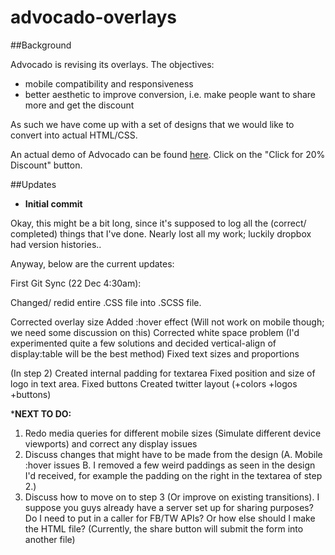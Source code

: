 advocado-overlays
=================

##Background

Advocado is revising its overlays. The objectives:

* mobile compatibility and responsiveness
* better aesthetic to improve conversion, i.e. make people want to share more and get the discount

As such we have come up with a set of designs that we would like to convert into actual HTML/CSS. 

An actual demo of Advocado can be found [here](http://www.goodnightmacaroon.co/collections/biggest-christmas-sale/products/pea-coat-double-breasted). Click on the "Click for 20% Discount" button.

##Updates

* __Initial commit__

Okay, this might be a bit long, since it's supposed to log all the (correct/ completed) things that I've done.
Nearly lost all my work; luckily dropbox had version histories.. 

Anyway, below are the current updates:

First Git Sync (22 Dec 4:30am):

Changed/ redid entire .CSS file into .SCSS file.

Corrected overlay size
Added :hover effect (Will not work on mobile though; we need some discussion on this) 
Corrected white space problem (I'd experimented quite a few solutions and decided vertical-align of display:table will be the best method)
Fixed text sizes and proportions

(In step 2)
Created internal padding for textarea
Fixed position and size of logo in text area.
Fixed buttons
Created twitter layout (+colors +logos +buttons)

*__NEXT TO DO:__

1. Redo media queries for different mobile sizes (Simulate different device viewports) and correct any display issues
2. Discuss changes that might have to be made from the design (A. Mobile :hover issues B. I removed a few weird paddings as seen in the design I'd received, for example the padding on the right in the textarea of step 2.)
3. Discuss how to move on to step 3 (Or improve on existing transitions). I suppose you guys already have a server set up for sharing purposes? Do I need to put in a caller for FB/TW APIs? Or how else should I make the HTML file? (Currently, the share button will submit the form into another file)
